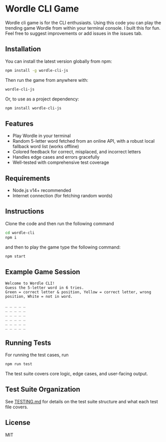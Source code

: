 # Wordle CLI Game

Wordle cli game is for the CLI enthusiasts. Using this code you can play the trending game Wordle from within your terminal console. I built this for fun.
Feel free to suggest improvements or add issues in the issues tab.

## Installation

You can install the latest version globally from npm:

```bash
npm install -g wordle-cli-js
```

Then run the game from anywhere with:

```bash
wordle-cli-js
```

Or, to use as a project dependency:

```bash
npm install wordle-cli-js
```

## Features

- Play Wordle in your terminal
- Random 5-letter word fetched from an online API, with a robust local fallback word list (works offline)
- Colored feedback for correct, misplaced, and incorrect letters
- Handles edge cases and errors gracefully
- Well-tested with comprehensive test coverage

## Requirements

- Node.js v14+ recommended
- Internet connection (for fetching random words)

## Instructions

Clone the code and then run the following command

```bash
cd wordle-cli
npm i
```

and then to play the game type the following command:

```bash
npm start
```

## Example Game Session

```
Welcome to Wordle CLI!
Guess the 5-letter word in 6 tries.
Green = correct letter & position, Yellow = correct letter, wrong position, White = not in word.

_ _ _ _ _
_ _ _ _ _
_ _ _ _ _
_ _ _ _ _
_ _ _ _ _
_ _ _ _ _
```

## Running Tests

For running the test cases, run

```bash
npm run test
```

The test suite covers core logic, edge cases, and user-facing output.

## Test Suite Organization

See [TESTING.md](./TESTING.md) for details on the test suite structure and what each test file covers.

## License

MIT
